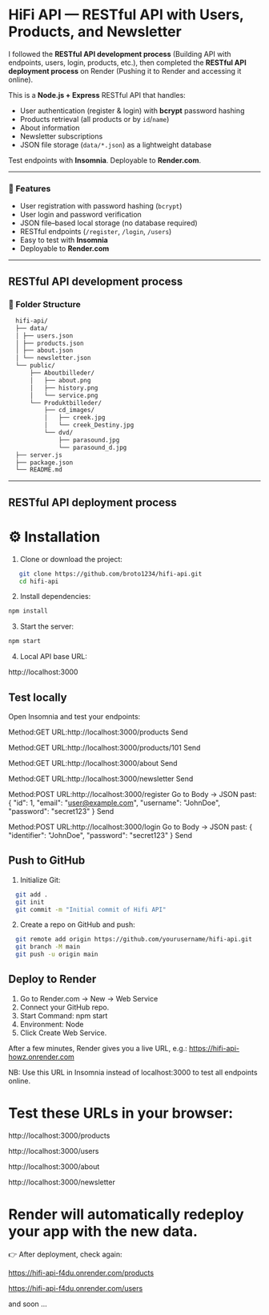 # HiFi API — RESTful API with Users, Products, and Newsletter

I followed the **RESTful API development process** (Building API with endpoints, users, login, products, etc.), then completed the **RESTful API deployment process** on Render (Pushing it to Render and accessing it online).

This is a **Node.js + Express** RESTful API that handles:

- User authentication (register & login) with **bcrypt** password hashing
- Products retrieval (all products or by `id`/`name`)
- About information
- Newsletter subscriptions
- JSON file storage (`data/*.json`) as a lightweight database

Test endpoints with **Insomnia**. Deployable to **Render.com**.

---

### 🚀 Features
- User registration with password hashing (`bcrypt`)
- User login and password verification
- JSON file–based local storage (no database required)
- RESTful endpoints (`/register`, `/login`, `/users`)
- Easy to test with **Insomnia**
- Deployable to **Render.com**

---

## RESTful API development process

### 📁 Folder Structure
```bash
  hifi-api/
  ├── data/
  │ ├── users.json
  │ ├── products.json
  │ ├── about.json
  │ └── newsletter.json
  └── public/
      ├── Aboutbilleder/
      │   ├── about.png
      │   ├── history.png
      │   └── service.png
      └── Produktbilleder/
          ├── cd_images/
          │   ├── creek.jpg
          │   └── creek_Destiny.jpg
          └── dvd/
              ├── parasound.jpg
              └── parasound_d.jpg
  ├── server.js
  ├── package.json
  └── README.md
```
---

## **RESTful API deployment process**

# ⚙️ Installation

1. Clone or download the project:
```bash
   git clone https://github.com/broto1234/hifi-api.git
   cd hifi-api
```
2. Install dependencies:
  ```bash
  npm install
```
3. Start the server:
  ```bash
  npm start
```

4. Local API base URL:

http://localhost:3000

## Test locally

Open Insomnia and test your endpoints:

Method:GET URL:http://localhost:3000/products  Send

Method:GET URL:http://localhost:3000/products/101  Send

Method:GET URL:http://localhost:3000/about  Send

Method:GET URL:http://localhost:3000/newsletter  Send

Method:POST URL:http://localhost:3000/register
  Go to Body -> JSON 
  past: {
  "id": 1,
  "email": "user@example.com",
  "username": "JohnDoe",
  "password": "secret123"
  }
  Send

Method:POST URL:http://localhost:3000/login
  Go to Body -> JSON 
  past: {
  "identifier": "JohnDoe",
  "password": "secret123"
  }
  Send

## Push to GitHub

1. Initialize Git:
```bash
  git add .
  git init
  git commit -m "Initial commit of Hifi API"
```
2. Create a repo on GitHub and push:
```bash
  git remote add origin https://github.com/yourusername/hifi-api.git
  git branch -M main
  git push -u origin main
```
## Deploy to Render

1. Go to Render.com → New → Web Service
2. Connect your GitHub repo.
3. Start Command: npm start
4. Environment: Node
5. Click Create Web Service.

After a few minutes, Render gives you a live URL, e.g.:
  https://hifi-api-howz.onrender.com

NB: Use this URL in Insomnia instead of localhost:3000 to test all endpoints online.


# Test these URLs in your browser:
http://localhost:3000/products

http://localhost:3000/users

http://localhost:3000/about

http://localhost:3000/newsletter

# Render will automatically redeploy your app with the new data.

👉 After deployment, check again:

https://hifi-api-f4du.onrender.com/products

https://hifi-api-f4du.onrender.com/users

and soon ...
